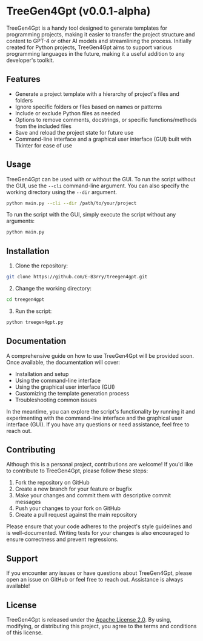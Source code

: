 # TreeGen4Gpt (v0.0.1-alpha)

TreeGen4Gpt is a handy tool designed to generate templates for programming projects, making it easier to transfer the project structure and content to GPT-4 or other AI models and streamlining the process. Initially created for Python projects, TreeGen4Gpt aims to support various programming languages in the future, making it a useful addition to any developer's toolkit.

## Features

- Generate a project template with a hierarchy of project's files and folders
- Ignore specific folders or files based on names or patterns
- Include or exclude Python files as needed
- Options to remove comments, docstrings, or specific functions/methods from the included files
- Save and reload the project state for future use
- Command-line interface and a graphical user interface (GUI) built with Tkinter for ease of use

## Usage

TreeGen4Gpt can be used with or without the GUI. To run the script without the GUI, use the `--cli` command-line argument. You can also specify the working directory using the `--dir` argument.

```bash
python main.py --cli --dir /path/to/your/project
```

To run the script with the GUI, simply execute the script without any arguments:

```bash
python main.py
```

## Installation

1. Clone the repository:

```bash
git clone https://github.com/E-B3rry/treegen4gpt.git
```

2. Change the working directory:

```bash
cd treegen4gpt
```

3. Run the script:

```bash
python treegen4gpt.py
```

## Documentation

A comprehensive guide on how to use TreeGen4Gpt will be provided soon. Once available, the documentation will cover:

- Installation and setup
- Using the command-line interface
- Using the graphical user interface (GUI)
- Customizing the template generation process
- Troubleshooting common issues

In the meantime, you can explore the script's functionality by running it and experimenting with the command-line interface and the graphical user interface (GUI). If you have any questions or need assistance, feel free to reach out.

## Contributing

Although this is a personal project, contributions are welcome! If you'd like to contribute to TreeGen4Gpt, please follow these steps:

1. Fork the repository on GitHub
2. Create a new branch for your feature or bugfix
3. Make your changes and commit them with descriptive commit messages
4. Push your changes to your fork on GitHub
5. Create a pull request against the main repository

Please ensure that your code adheres to the project's style guidelines and is well-documented. Writing tests for your changes is also encouraged to ensure correctness and prevent regressions.

## Support

If you encounter any issues or have questions about TreeGen4Gpt, please open an issue on GitHub or feel free to reach out. Assistance is always available!

## License

TreeGen4Gpt is released under the [Apache License 2.0](LICENSE). By using, modifying, or distributing this project, you agree to the terms and conditions of this license.